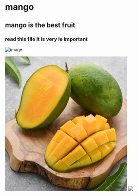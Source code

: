 # mango

## mango is the best fruit

### read this file it is very le important

![image](https://user-images.githubusercontent.com/123409018/214130906-0b2c3fdd-78d7-4f5a-8166-8eb48ef98fdf.png)


<img src = "mango-fee0d79-e1648560084294.jpg" alt = "mangos">
<img src = "https://cdn.vox-cdn.com/thumbor/T9hbO2MEzOnMnCTTn4g5axXvYQA=/0x55:491x382/1200x800/filters:focal(0x55:491x382)/cdn.vox-cdn.com/uploads/chorus_image/image/20208823/mark-henry-hair-style.0.jpg">

